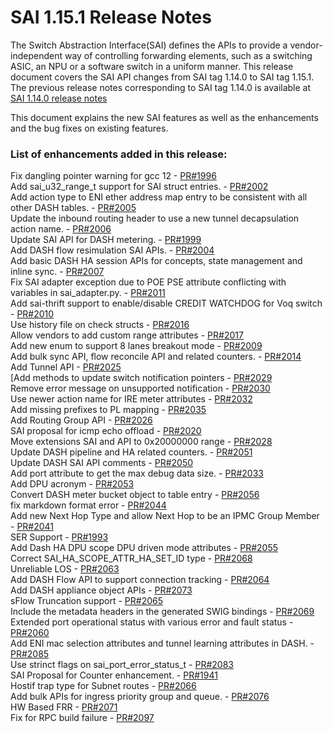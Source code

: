 # SAI 1.15.1 Release Notes

The Switch Abstraction Interface(SAI) defines the APIs to provide a vendor-independent way of controlling forwarding elements, such as a switching ASIC, an NPU or a software switch in a uniform manner. This release document covers the SAI API changes from SAI tag 1.14.0 to SAI tag 1.15.1. The previous release notes corresponding to SAI tag 1.14.0 is available at [SAI 1.14.0 release notes](https://github.com/opencomputeproject/SAI/blob/master/doc/SAI_1.14.0_ReleaseNotes.md) 

This document explains the new SAI features as well as the enhancements and the bug fixes on existing features. 


### List of enhancements added in this release: 

Fix dangling pointer warning for gcc 12 - [PR#1996](https://github.com/opencomputeproject/SAI/pull/1996) <br> 
Add sai_u32_range_t support for SAI struct entries. - [PR#2002](https://github.com/opencomputeproject/SAI/pull/2002) <br> 
Add action type to ENI ether address map entry to be consistent with all other DASH tables. - [PR#2005](https://github.com/opencomputeproject/SAI/pull/2005) <br> 
Update the inbound routing header to use a new tunnel decapsulation action name. - [PR#2006](https://github.com/opencomputeproject/SAI/pull/2006) <br> 
Update SAI API for DASH metering. - [PR#1999](https://github.com/opencomputeproject/SAI/pull/1999) <br> 
Add DASH flow resimulation SAI APIs. - [PR#2004](https://github.com/opencomputeproject/SAI/pull/2004) <br> 
Add basic DASH HA session APIs for concepts, state management and inline sync. - [PR#2007](https://github.com/opencomputeproject/SAI/pull/2007) <br> 
Fix SAI adapter exception due to POE PSE attribute conflicting with variables in sai_adapter.py. - [PR#2011](https://github.com/opencomputeproject/SAI/pull/2011) <br> 
Add sai-thrift support to enable/disable CREDIT WATCHDOG for Voq switch - [PR#2010](https://github.com/opencomputeproject/SAI/pull/2010) <br> 
Use history file on check structs - [PR#2016](https://github.com/opencomputeproject/SAI/pull/2016) <br> 
Allow vendors to add custom range attributes - [PR#2017](https://github.com/opencomputeproject/SAI/pull/2017) <br> 
Add new enum to support 8 lanes breakout mode - [PR#2009](https://github.com/opencomputeproject/SAI/pull/2009) <br> 
Add bulk sync API, flow reconcile API and related counters. - [PR#2014](https://github.com/opencomputeproject/SAI/pull/2014) <br> 
Add Tunnel API - [PR#2025](https://github.com/opencomputeproject/SAI/pull/2025) <br> 
[Add methods to update switch notification pointers - [PR#2029](https://github.com/opencomputeproject/SAI/pull/2029) <br> 
Remove error message on unsupported notification - [PR#2030](https://github.com/opencomputeproject/SAI/pull/2030) <br> 
Use newer action name for IRE meter attributes - [PR#2032](https://github.com/opencomputeproject/SAI/pull/2032) <br> 
Add missing prefixes to PL mapping - [PR#2035](https://github.com/opencomputeproject/SAI/pull/2035) <br> 
Add Routing Group API - [PR#2026](https://github.com/opencomputeproject/SAI/pull/2026) <br> 
SAI proposal for icmp echo offload - [PR#2020](https://github.com/opencomputeproject/SAI/pull/2020) <br> 
Move extensions SAI and API to 0x20000000 range - [PR#2028](https://github.com/opencomputeproject/SAI/pull/2028) <br> 
Update DASH pipeline and HA related counters. - [PR#2051](https://github.com/opencomputeproject/SAI/pull/2051) <br> 
Update DASH SAI API comments - [PR#2050](https://github.com/opencomputeproject/SAI/pull/2050) <br> 
Add port attribute to get the max debug data size. - [PR#2033](https://github.com/opencomputeproject/SAI/pull/2033) <br> 
Add DPU acronym - [PR#2053](https://github.com/opencomputeproject/SAI/pull/2053) <br> 
Convert DASH meter bucket object to table entry - [PR#2056](https://github.com/opencomputeproject/SAI/pull/2056) <br> 
fix markdown format error - [PR#2044](https://github.com/opencomputeproject/SAI/pull/2044) <br> 
Add new Next Hop Type and allow Next Hop to be an IPMC Group Member - [PR#2041](https://github.com/opencomputeproject/SAI/pull/2041) <br> 
SER Support - [PR#1993](https://github.com/opencomputeproject/SAI/pull/1993) <br> 
Add Dash HA DPU scope DPU driven mode attributes - [PR#2055](https://github.com/opencomputeproject/SAI/pull/2055) <br> 
Correct SAI_HA_SCOPE_ATTR_HA_SET_ID type - [PR#2068 ](https://github.com/opencomputeproject/SAI/pull/2068) <br> 
Unreliable LOS - [PR#2063](https://github.com/opencomputeproject/SAI/pull/2063) <br> 
Add DASH Flow API to support connection tracking - [PR#2064](https://github.com/opencomputeproject/SAI/pull/2064) <br> 
Add DASH appliance object APIs - [PR#2073](https://github.com/opencomputeproject/SAI/pull/2073) <br> 
sFlow Truncation support - [PR#2065](https://github.com/opencomputeproject/SAI/pull/2065) <br> 
Include the metadata headers in the generated SWIG bindings - [PR#2069](https://github.com/opencomputeproject/SAI/pull/2069) <br> 
Extended port operational status with various error and fault status - [PR#2060](https://github.com/opencomputeproject/SAI/pull/2060) <br> 
Add ENI mac selection attributes and tunnel learning attributes in DASH. - [PR#2085](https://github.com/opencomputeproject/SAI/pull/2085) <br> 
Use strinct flags on sai_port_error_status_t - [PR#2083](https://github.com/opencomputeproject/SAI/pull/2083) <br> 
SAI Proposal for Counter enhancement. - [PR#1941](https://github.com/opencomputeproject/SAI/pull/1941) <br> 
Hostif trap type for Subnet routes - [PR#2066](https://github.com/opencomputeproject/SAI/pull/2066) <br> 
Add bulk APIs for ingress priority group and queue. - [PR#2076](https://github.com/opencomputeproject/SAI/pull/2076) <br> 
HW Based FRR - [PR#2071](https://github.com/opencomputeproject/SAI/pull/2071) <br> 
Fix for RPC build failure - [PR#2097](https://github.com/opencomputeproject/SAI/pull/2097) <br> 

